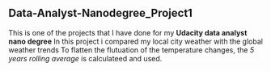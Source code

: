 ## Data-Analyst-Nanodegree_Project1
This is one of the projects that I have done for my **Udacity data analyst nano degree**
In this project i compared my local city weather with the global weather trends
To flatten the flutuation of the temperature changes, the _5 years rolling average_ is calculateed and used. 
